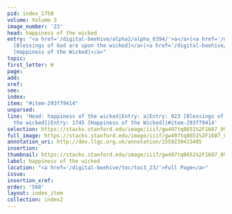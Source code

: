 ```yaml
---
pid: index_1750
volume: Volume 3
image_number: '23'
head: happiness of the wicked
entry: "<a href='/digital-beehive/alpha2/alpha_0394/'>a</a>|<a href='/digital-beehive/num4/num_1224'>923
  [Blessings of God are upon the wicked]</a>|<a href='/digital-beehive/toc/toc2_339/'>1745
  [Happiness of the Wicked]</a>"
topic: 
first_letter: H
page: 
add: 
xref: 
see: 
index: 
item: "#item-293f79414"
unparsed: 
line: 'Head: happiness of the wicked|Entry: a|Entry: 923 [Blessings of God are upon
  the wicked]|Entry: 1745 [Happiness of the Wicked]|#item-293f79414'
selection: https://stacks.stanford.edu/image/iiif/gw497tq8651%2F1607_0966/817,1193,693,123/full/0/default.jpg
full_image: https://stacks.stanford.edu/image/iiif/gw497tq8651%2F1607_0966/full/full/0/default.jpg
annotation_uri: http://dev.llgc.org.uk/annotation/1559239433405
insertion: 
thumbnail: https://stacks.stanford.edu/image/iiif/gw497tq8651%2F1607_0966/817,1193,693,123/150,/0/default.jpg
label: happiness of the wicked
location: "<a href='/digital-beehive/toc/toc3_23/'>Full Page</a>"
issue: 
insertion_xref: 
order: '568'
layout: index_item
collection: index2
---
```

